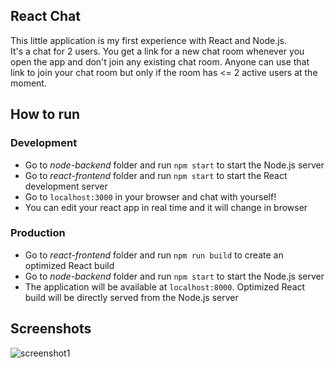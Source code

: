 ## React Chat  
This little application is my first experience with React and Node.js.  
It's a chat for 2 users. You get a link for a new chat room whenever you open the app and don't join any existing chat room. Anyone can use that link to join your chat room but only if the room has <= 2 active users at the moment.  


## How to run  
### Development
- Go to *node-backend* folder and run `npm start` to start the Node.js server  
- Go to *react-frontend* folder and run `npm start` to start the React development server  
- Go to `localhost:3000` in your browser and chat with yourself! 
- You can edit your react app in real time and it will change in browser

### Production
- Go to *react-frontend* folder and run `npm run build` to create an optimized React build  
- Go to *node-backend* folder and run `npm start` to start the Node.js server  
- The application will be available at `localhost:8000`. Optimized React build will be directly served from the Node.js server     

## Screenshots  
![screenshot1](https://i.imgur.com/SGIgN0P.png)
